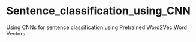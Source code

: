 # Sentence_classification_using_CNN
Using CNNs for sentence classification using Pretrained Word2Vec Word Vectors.
